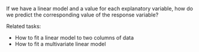 
If we have a linear model and a value for each explanatory variable, how
do we predict the corresponding value of the response variable?

Related tasks:

 * How to fit a linear model to two columns of data
 * How to fit a multivariate linear model
